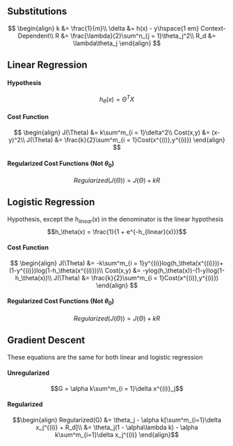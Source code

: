 
## Substitutions
$$
\begin{align}
k &= \frac{1}{m}\\
\delta &= h(x) - y\hspace{1 em} Context-Dependent\\
R &= \frac{\lambda}{2}\sum^n_{j = 1}\theta_j^2\\
R_d &= \lambda\theta_j
\end{align}
$$

## Linear Regression
#### Hypothesis
$$h_\theta(x) = \Theta^TX$$
#### Cost Function
$$
\begin{align}
J(\Theta) &= k\sum^m_{i = 1}\delta^2\\
Cost(x,y) &= (x-y)^2\\
J(\Theta) &= \frac{k}{2}\sum^m_{i = 1}Cost(x^{(i)},y^{(i)})
\end{align}
$$
#### Regularized Cost Functions (Not $\theta_0$)
$$
Regularized(J(\Theta)) = J(\Theta) + kR
$$
## Logistic Regression
Hypothesis, except the $h_{linear}(x)$ in the denominator is the linear hypothesis
$$h_\theta(x) = \frac{1}{1 + e^{-h_{linear}(x)}}$$
#### Cost Function
$$
\begin{align}
J(\Theta) &= -k\sum^m_{i = 1}y^{(i)}log(h_\theta(x^{(i)}))+(1-y^{(i)})log(1-h_\theta(x^{(i)}))\\
Cost(x,y) &= -ylog(h_\theta(x))-(1-y)log(1-h_\theta(x))\\
J(\Theta) &= \frac{k}{2}\sum^m_{i = 1}Cost(x^{(i)},y^{(i)})
\end{align}
$$
#### Regularized Cost Functions (Not $\theta_0$)
$$
Regularized(J(\Theta)) = J(\Theta) + kR
$$
## Gradient Descent
These equations are the same for both linear and logistic regression
#### Unregularized
$$G = \alpha k\sum^m_{i = 1}\delta x^{(i)}_j$$
#### Regularized
$$\begin{align} 
Regularized(G) &= \theta_j - \alpha k[\sum^m_{i=1}\delta x_j^{(i)} + R_d]\\
&= \theta_j(1 - \alpha\lambda k) - \alpha k\sum^m_{i=1}\delta x_j^{(i)}
\end{align}$$
